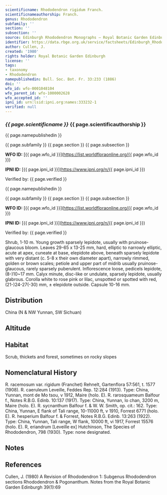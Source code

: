 ```yaml
---
scientificname: Rhododendron rigidum Franch.
scientificnameauthorship: Franch.
genus: Rhododendron
subfamily: ''
section: ''
subsection: ''
source: Edinburgh Rhododendron Monographs – Royal Botanic Garden Edinburgh
identifier: https://data.rbge.org.uk/service/factsheets/Edinburgh_Rhododendron_Monographs.xhtml
author: Cullen, J.
created: '1980'
rights holder: Royal Botanic Garden Edinburgh
license: ''
tags:
- taxonomy
- Rhododendron
namepublishedin: Bull. Soc. Bot. Fr. 33:233 (1886)
doi: ''
wfo_id: wfo-0001048104
wfo_parent_id: wfo-1000002628
wfo_accepted_id: ''
ipni_id: urn:lsid:ipni.org:names:333232-1
verified: null
---
```

### _{{ page.scientificname }}_ {{ page.scientificauthorship }}
 {{ page.namepublishedin }}

{{ page.subfamily }} {{ page.section }} {{ page.subsection }}

**WFO ID:** [{{ page.wfo_id }}](https://list.worldfloraonline.org/{{ page.wfo_id }})

**IPNI ID:** [{{ page.ipni_id }}](https://www.ipni.org/n/{{ page.ipni_id }})

Verified by: {{ page.verified }}

 {{ page.namepublishedin }}

{{ page.subfamily }} {{ page.section }} {{ page.subsection }}

**WFO ID:** [{{ page.wfo_id }}](https://list.worldfloraonline.org/{{ page.wfo_id }})

**IPNI ID:** [{{ page.ipni_id }}](https://www.ipni.org/n/{{ page.ipni_id }})

Verified by: {{ page.verified }}



Shrub, 1-10 m. Young growth sparsely lepidote, usually with pruinose-glaucous bloom. Leaves 29-65 x 13-25 mm, hard, elliptic to narrowly elliptic, acute at apex, cuneate at base, elepidote above, beneath sparsely lepidote with very distant (c. 5-8 x their own diameter apart), narrowly rimmed, golden or brown scales; petiole and upper part of midrib usually pruinose-glaucous, rarely sparsely puberulent. Inflorescence loose, pedicels lepidote, (8-)10~17 mm. Calyx minute, disc-like or undulate, sparsely lepidote, usually glabrous. Corolla white to rose pink or lilac, unspotted or spotted with red, (21-)24-27(-30) mm, ± elepidote outside. Capsule 10-16 mm.

## Distribution
China (N & NW Yunnan, SW Sichuan)

## Altitude


## Habitat
Scrub, thickets and forest, sometimes on rocky slopes

## Nomenclatural History
R. racemosum var. rigidum (Franchet) Rehnelt, Gartenflora 57:561, t. 1577 (1908). R. caeruleum Leveille, Feddes Rep. 12:284 (1913). Type: China, Yunnan, mont de Mo tsou, v 1912, Maire (holo. E). R. rarosquameum Balfour f., Notes R.B.G. Edinb. 10:137 (1917). Type: China, Yunnan, Io chan, 3200 m, Maire (holo. E). R. sycnanthum Balfour f. & W. W. Smith, op. cit.: 162. Type: China, Yunnan, E flank of Tali range, 10-11000 ft, v 1910, Forrest 6771 (holo. E). R. hesperium Balfour f. & Forrest, Notes R.B.G. Edinb. 13:263 (1922). Type: China, Yunnan, Tali range, W flank, 10000 ft, vi 1917, Forrest 15576 (holo. E). R, eriandrum [Leveille ex] Hutchinson, The Species of Rhododendron, 798 (1930). Type: none designated.
                       
## Notes


## References

Cullen, J. (1980) A Revision of Rhododendron 1: Subgenus Rhododendron sections Rhododendron & Pogonanthum. Notes from the Royal Botanic Garden Edinburgh 39(1):69
